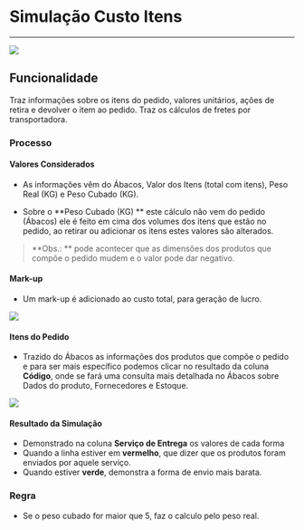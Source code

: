 # Simulação Custo Itens

---

![](http://developers.connectparts.com.br/imagens/SimulacaoCustoFreteItensPedido01.png)

## Funcionalidade

Traz informações sobre os itens do pedido, valores unitários, ações de retira e devolver o item ao pedido. Traz os cálculos de fretes por transportadora.

### Processo

#### Valores Considerados

* As informações vêm do Ábacos, Valor dos Itens (total com itens), Peso Real (KG) e Peso Cubado (KG).

* Sobre o **Peso Cubado (KG) ** este cálculo não vem do pedido (Ábacos) ele é feito em cima dos volumes dos itens que estão no pedido, ao retirar ou adicionar os itens estes valores são alterados.
 > **Obs.: ** pode acontecer que as dimensões dos produtos que compõe o pedido mudem e o valor pode dar negativo.

#### Mark-up

* Um mark-up é adicionado ao custo total, para geração de lucro.

![](http://developers.connectparts.com.br/imagens/SimulacaoCustoFreteItensPedido02.png)

#### Itens do Pedido

* Trazido do Ábacos as informações dos produtos que compõe o pedido e para ser mais específico podemos clicar no resultado da coluna **Código**, onde se fará uma consulta mais detalhada no Ábacos sobre Dados do produto, Fornecedores e Estoque.

![](http://developers.connectparts.com.br/imagens/SimulacaoCustoFreteItensPedido03.png)

#### Resultado da Simulação

* Demonstrado na coluna **Serviço de Entrega** os valores de cada forma
 * Quando a linha estiver em **vermelho**, que dizer que os produtos foram enviados por aquele serviço.
 * Quando estiver **verde**, demonstra a forma de envio mais barata.
 
### Regra

- Se o peso cubado for maior que 5, faz o calculo pelo peso real.